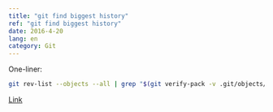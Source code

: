 ```yaml
---
title: "git find biggest history"
ref: "git find biggest history"
date: 2016-4-20
lang: en
category: Git
---
```


One-liner:
```sh
git rev-list --objects --all | grep "$(git verify-pack -v .git/objects/pack/*.idx | sort -k 3 -n | tail -10 | awk '{print$1}')"
```

[Link](http://stackoverflow.com/questions/10622179/how-to-find-identify-large-files-commits-in-git-history)
